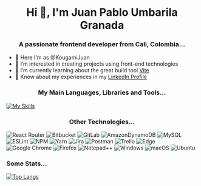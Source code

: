 <h1 align="center">Hi 👋, I'm Juan Pablo Umbarila Granada</h1>
<h3 align="center">A passionate frontend developer from Cali, Colombia...</h3>

- 👋 Here I'm as @KougamiJuan
- 👀 I’m interested in creating projects using front-end technologies
- 🌱 I’m currently learning about the great build tool [Vite](https://vitejs.dev/)
- 📄 Know about my experiences in my [LinkedIn Profile](https://www.linkedin.com/in/juanpablo-umbarilagranada/)

<h3 align="center">My Main Languages, Libraries and Tools...</h3>

[![My Skills](https://skillicons.dev/icons?i=js,ts,vite,webpack,react,nextjs,angular,redux,jest,tailwind,bootstrap,sass,figma,html,css,git,github,vscode,idea)](https://skillicons.dev)

<h3 align="center">Other Technologies...</h3>

![React Router](https://img.shields.io/badge/React_Router-CA4245?style=for-the-badge&logo=react-router&logoColor=white)
![Bitbucket](https://img.shields.io/badge/bitbucket-%230047B3.svg?style=for-the-badge&logo=bitbucket&logoColor=white)
![GitLab](https://img.shields.io/badge/gitlab-%23181717.svg?style=for-the-badge&logo=gitlab&logoColor=white)
![AmazonDynamoDB](https://img.shields.io/badge/Amazon%20DynamoDB-4053D6?style=for-the-badge&logo=Amazon%20DynamoDB&logoColor=white)
![MySQL](https://img.shields.io/badge/mysql-%2300f.svg?style=for-the-badge&logo=mysql&logoColor=white)
![ESLint](https://img.shields.io/badge/ESLint-4B3263?style=for-the-badge&logo=eslint&logoColor=white)
![NPM](https://img.shields.io/badge/NPM-%23000000.svg?style=for-the-badge&logo=npm&logoColor=white)
![Yarn](https://img.shields.io/badge/yarn-%232C8EBB.svg?style=for-the-badge&logo=yarn&logoColor=white)
![Jira](https://img.shields.io/badge/jira-%230A0FFF.svg?style=for-the-badge&logo=jira&logoColor=white)
![Postman](https://img.shields.io/badge/Postman-FF6C37?style=for-the-badge&logo=postman&logoColor=white)
![Trello](https://img.shields.io/badge/Trello-%23026AA7.svg?style=for-the-badge&logo=Trello&logoColor=white)
![Edge](https://img.shields.io/badge/Edge-0078D7?style=for-the-badge&logo=Microsoft-edge&logoColor=white)
![Google Chrome](https://img.shields.io/badge/Google%20Chrome-4285F4?style=for-the-badge&logo=GoogleChrome&logoColor=white)
![Firefox](https://img.shields.io/badge/Firefox-FF7139?style=for-the-badge&logo=Firefox-Browser&logoColor=white)
![Notepad++](https://img.shields.io/badge/Notepad++-90E59A.svg?style=for-the-badge&logo=notepad%2b%2b&logoColor=black)
![Windows](https://img.shields.io/badge/Windows-0078D6?style=for-the-badge&logo=windows&logoColor=white)
![macOS](https://img.shields.io/badge/mac%20os-000000?style=for-the-badge&logo=macos&logoColor=F0F0F0)
![Ubuntu](https://img.shields.io/badge/Ubuntu-E95420?style=for-the-badge&logo=ubuntu&logoColor=white)

<h3>Some Stats...</h3>

[![Top Langs](https://github-readme-stats.vercel.app/api/top-langs/?username=KougamiJuan&layout=compact&theme=github_dark)](https://github.com/anuraghazra/github-readme-stats)

<!---
KougamiJuan/KougamiJuan is a ✨ special ✨ repository because its `README.md` (this file) appears on your GitHub profile.
You can click the Preview link to take a look at your changes.
--->
